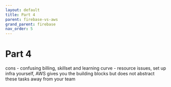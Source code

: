 ```yaml
---
layout: default
title: Part 4
parent: firebase-vs-aws
grand_parent: firebase
nav_order: 5
---
```


# Part 4

cons - confusing billing, skillset and learning curve - resource issues, set up infra yourself, AWS gives you the building blocks but does not abstract these tasks away from your team